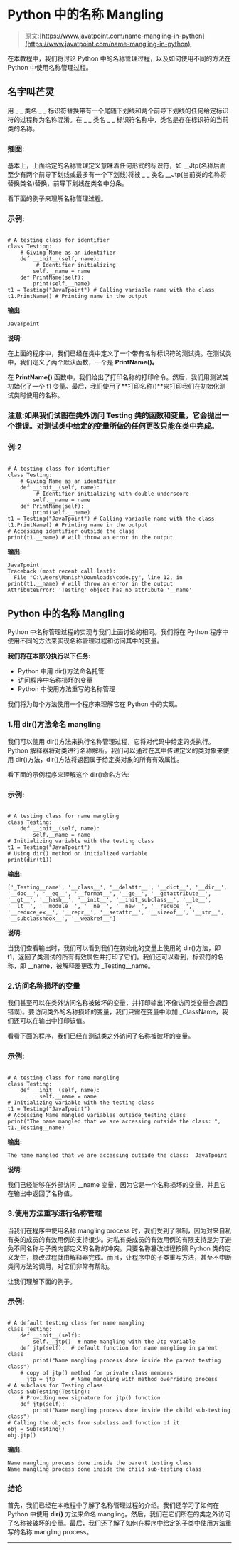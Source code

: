 # Python 中的名称 Mangling

> 原文:[https://www.javatpoint.com/name-mangling-in-python](https://www.javatpoint.com/name-mangling-in-python)

在本教程中，我们将讨论 Python 中的名称管理过程，以及如何使用不同的方法在 Python 中使用名称管理过程。

## 名字叫芒灵

用 _ _ 类名 _ _ 标识符替换带有一个尾随下划线和两个前导下划线的任何给定标识符的过程称为名称混淆。在 _ _ 类名 _ _ 标识符名称中，类名是存在标识符的当前类的名称。

### 插图:

基本上，上面给定的名称管理定义意味着任何形式的标识符，如 __Jtp(名称后面至少有两个前导下划线或最多有一个下划线)将被 _ _ 类名 __Jtp(当前类的名称将替换类名)替换，前导下划线在类名中分条。

看下面的例子来理解名称管理过程。

### 示例:

```

# A testing class for identifier
class Testing: 
    # Giving Name as an identifier
    def __init__(self, name):
         # Identifier initializing
        self.__name = name 
    def PrintName(self): 
        print(self.__name) 
t1 = Testing("JavaTpoint") # Calling variable name with the class
t1.PrintName() # Printing name in the output

```

**输出:**

```
JavaTpoint

```

**说明:**

在上面的程序中，我们已经在类中定义了一个带有名称标识符的测试类。在测试类中，我们定义了两个默认函数，一个是 **PrintName()。**

在 **PrintName()** 函数中，我们给出了打印名称的打印命令。然后，我们用测试类初始化了一个 t1 变量。最后，我们使用了**打印名称()**来打印我们在初始化测试类时使用的名称。

### 注意:如果我们试图在类外访问 Testing 类的函数和变量，它会抛出一个错误。对测试类中给定的变量所做的任何更改只能在类中完成。

### 例:2

```

# A testing class for identifier
class Testing: 
    # Giving Name as an identifier
    def __init__(self, name):
         # Identifier initializing with double underscore
        self.__name = name 
    def PrintName(self): 
        print(self.__name) 
t1 = Testing("JavaTpoint") # Calling variable name with the class
t1.PrintName() # Printing name in the output
# Accessing identifier outside the class
print(t1.__name) # will throw an error in the output

```

**输出:**

```
JavaTpoint
Traceback (most recent call last):
  File "C:\Users\Manish\Downloads\code.py", line 12, in print(t1.__name) # will throw an error in the output
AttributeError: 'Testing' object has no attribute '__name' 
```

## Python 中的名称 Mangling

Python 中名称管理过程的实现与我们上面讨论的相同。我们将在 Python 程序中使用不同的方法来实现名称管理过程和访问其中的变量。

**我们将在本部分执行以下任务:**

*   Python 中用 dir()方法命名托管
*   访问程序中名称损坏的变量
*   Python 中使用方法重写的名称管理

我们将为每个方法使用一个程序来理解它在 Python 中的实现。

### 1.用 dir()方法命名 mangling

我们可以使用 dir()方法来执行名称管理过程，它将对代码中给定的类执行。Python 解释器将对类进行名称解析。我们可以通过在其中传递定义的类对象来使用 dir()方法，dir()方法将返回属于给定类对象的所有有效属性。

看下面的示例程序来理解这个 dir()命名方法:

### 示例:

```

# A testing class for name mangling
class Testing: 
    def __init__(self, name): 
        self.__name = name
# Initializing variable with the testing class
t1 = Testing("JavaTpoint")
# Using dir() method on initialized variable
print(dir(t1))

```

**输出:**

```
['_Testing__name', '__class__', '__delattr__', '__dict__', '__dir__', '__doc__', '__eq__', '__format__', '__ge__', '__getattribute__', '__gt__', '__hash__', '__init__', '__init_subclass__', '__le__', '__lt__', '__module__', '__ne__', '__new__', '__reduce__', '__reduce_ex__', '__repr__', '__setattr__', '__sizeof__', '__str__', '__subclasshook__', '__weakref__']

```

**说明:**

当我们查看输出时，我们可以看到我们在初始化的变量上使用的 dir()方法，即 t1，返回了类测试的所有有效属性并打印了它们。我们还可以看到，标识符的名称，即 __name，被解释器更改为 _Testing__name。

### 2.访问名称损坏的变量

我们甚至可以在类外访问名称被破坏的变量，并打印输出(不像访问类变量会返回错误)。要访问类外的名称损坏的变量，我们只需在变量中添加 _ClassName，我们还可以在输出中打印该值。

看看下面的程序，我们已经在测试类之外访问了名称被破坏的变量。

### 示例:

```

# A testing class for name mangling
class Testing: 
    def __init__(self, name): 
          self.__name = name
# Initializing variable with the testing class
t1 = Testing("JavaTpoint")
# Accessing Name mangled variables outside testing class
print("The name mangled that we are accessing outside the class: ", t1._Testing__name)

```

**输出:**

```
The name mangled that we are accessing outside the class:  JavaTpoint

```

**说明:**

我们已经能够在外部访问 __name 变量，因为它是一个名称损坏的变量，并且它在输出中返回了名称值。

### 3.使用方法重写进行名称管理

当我们在程序中使用名称 mangling process 时，我们受到了限制，因为对来自私有类的成员的有效用例的支持很少。对私有类成员的有效用例的有限支持是为了避免不同名称与子类内部定义的名称的冲突。只要名称篡改过程按照 Python 类的定义发生，篡改过程就由解释器完成。而且，让程序中的子类重写方法，甚至不中断类间方法的调用，对它们非常有帮助。

让我们理解下面的例子。

### 示例:

```

# A default testing class for name mangling
class Testing:  
    def __init__(self):  
        self.__jtp()  # name mangling with the Jtp variable
    def jtp(self):  # default function for name mangling in parent class
        print("Name mangling process done inside the parent testing class")  
    # copy of jtp() method for private class members
    __jtp = jtp     # Name mangling with method overriding process
# A subclass for Testing class
class SubTesting(Testing):  
    # Providing new signature for jtp() function
    def jtp(self):          
        print("Name mangling process done inside the child sub-testing class") 
# Calling the objects from subclass and function of it 
obj = SubTesting() 
obj.jtp()

```

**输出:**

```
Name mangling process done inside the parent testing class
Name mangling process done inside the child sub-testing class

```

### 结论

首先，我们已经在本教程中了解了名称管理过程的介绍。我们还学习了如何在 Python 中使用 **dir()** 方法来命名 mangling。然后，我们在它们所在的类之外访问了名称被破坏的变量。最后，我们还了解了如何在程序中给定的子类中使用方法重写的名称 mangling process。

* * *